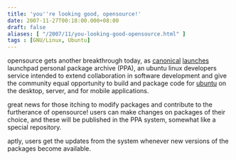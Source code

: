```yaml
---
title: 'you''re looking good, opensource!'
date: 2007-11-27T00:18:00.000+08:00
draft: false
aliases: [ "/2007/11/you-looking-good-opensource.html" ]
tags : [GNU/Linux, Ubuntu]
---
```


opensource gets another breakthrough today, as [canonical](http://canonical.com) [launches](http://www.computerworld.com/action/article.do?command=viewArticleBasic&articleId=9048520&intsrc=news_ts_head) launchpad personal package archive (PPA), an ubuntu linux developers service intended to extend collaboration in software development and give the community equal opportunity to build and package code for [ubuntu](http://www.ubuntu.com) on the desktop, server, and for mobile applications.

great news for those itching to modify packages and contribute to the furtherance of opensource! users can make changes on packages of their choice, and these will be published in the PPA system, somewhat like a special repository.

aptly, users get the updates from the system whenever new versions of the packages become available.
